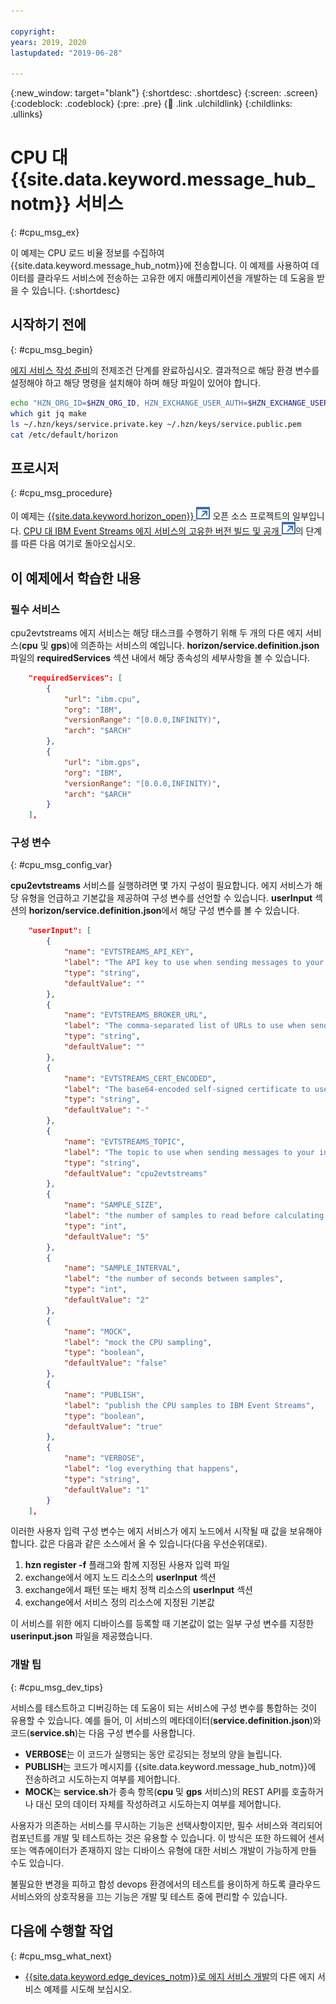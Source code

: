 ```yaml
---

copyright:
years: 2019, 2020
lastupdated: "2019-06-28"

---
```


{:new_window: target="blank"}
{:shortdesc: .shortdesc}
{:screen: .screen}
{:codeblock: .codeblock}
{:pre: .pre}
{:child: .link .ulchildlink}
{:childlinks: .ullinks}

# CPU 대 {{site.data.keyword.message_hub_notm}} 서비스
{: #cpu_msg_ex}

이 예제는 CPU 로드 비율 정보를 수집하여 {{site.data.keyword.message_hub_notm}}에 전송합니다. 이 예제를 사용하여 데이터를 클라우드 서비스에 전송하는 고유한 에지 애플리케이션을 개발하는 데 도움을 받을 수 있습니다.
{:shortdesc}

## 시작하기 전에
{: #cpu_msg_begin}

[에지 서비스 작성 준비](service_containers.md)의 전제조건 단계를 완료하십시오. 결과적으로 해당 환경 변수를 설정해야 하고 해당 명령을 설치해야 하며 해당 파일이 있어야 합니다.

```bash
echo "HZN_ORG_ID=$HZN_ORG_ID, HZN_EXCHANGE_USER_AUTH=$HZN_EXCHANGE_USER_AUTH, DOCKER_HUB_ID=$DOCKER_HUB_ID"
which git jq make
ls ~/.hzn/keys/service.private.key ~/.hzn/keys/service.public.pem
cat /etc/default/horizon
```

## 프로시저
{: #cpu_msg_procedure}

이 예제는 [{{site.data.keyword.horizon_open}} ![새 탭에서 열림](../../images/icons/launch-glyph.svg "새 탭에서 열림")](https://github.com/open-horizon/) 오픈 소스 프로젝트의 일부입니다. [CPU 대 IBM Event Streams 에지 서비스의 고유한 버전 빌드 및 공개 ![새 탭에서 열림](../../images/icons/launch-glyph.svg "새 탭에서 열림")](https://github.com/open-horizon/examples/blob/master/edge/evtstreams/cpu2evtstreams/CreateService.md#-building-and-publishing-your-own-version-of-the-cpu-to-ibm-event-streams-edge-service)의 단계를 따른 다음 여기로 돌아오십시오.

## 이 예제에서 학습한 내용

### 필수 서비스

cpu2evtstreams 에지 서비스는 해당 태스크를 수행하기 위해 두 개의 다른 에지 서비스(**cpu** 및 **gps**)에 의존하는 서비스의 예입니다. **horizon/service.definition.json** 파일의 **requiredServices** 섹션 내에서 해당 종속성의 세부사항을 볼 수 있습니다.

```json
    "requiredServices": [
        {
            "url": "ibm.cpu",
            "org": "IBM",
            "versionRange": "[0.0.0,INFINITY)",
            "arch": "$ARCH"
        },
        {
            "url": "ibm.gps",
            "org": "IBM",
            "versionRange": "[0.0.0,INFINITY)",
            "arch": "$ARCH"
        }
    ],
```

### 구성 변수
{: #cpu_msg_config_var}

**cpu2evtstreams** 서비스를 실행하려면 몇 가지 구성이 필요합니다. 에지 서비스가 해당 유형을 언급하고 기본값을 제공하여 구성 변수를 선언할 수 있습니다. **userInput** 섹션의 **horizon/service.definition.json**에서 해당 구성 변수를 볼 수 있습니다.

```json  
    "userInput": [
        {
            "name": "EVTSTREAMS_API_KEY",
            "label": "The API key to use when sending messages to your instance of IBM Event Streams",
            "type": "string",
            "defaultValue": ""
        },
        {
            "name": "EVTSTREAMS_BROKER_URL",
            "label": "The comma-separated list of URLs to use when sending messages to your instance of IBM Event Streams",
            "type": "string",
            "defaultValue": ""
        },
        {
            "name": "EVTSTREAMS_CERT_ENCODED",
            "label": "The base64-encoded self-signed certificate to use when sending messages to your ICP instance of IBM Event Streams. Not needed for IBM Cloud Event Streams.",
            "type": "string",
            "defaultValue": "-"
        },
        {
            "name": "EVTSTREAMS_TOPIC",
            "label": "The topic to use when sending messages to your instance of IBM Event Streams",
            "type": "string",
            "defaultValue": "cpu2evtstreams"
        },
        {
            "name": "SAMPLE_SIZE",
            "label": "the number of samples to read before calculating the average",
            "type": "int",
            "defaultValue": "5"
        },
        {
            "name": "SAMPLE_INTERVAL",
            "label": "the number of seconds between samples",
            "type": "int",
            "defaultValue": "2"
        },
        {
            "name": "MOCK",
            "label": "mock the CPU sampling",
            "type": "boolean",
            "defaultValue": "false"
        },
        {
            "name": "PUBLISH",
            "label": "publish the CPU samples to IBM Event Streams",
            "type": "boolean",
            "defaultValue": "true"
        },
        {
            "name": "VERBOSE",
            "label": "log everything that happens",
            "type": "string",
            "defaultValue": "1"
        }
    ],
```

이러한 사용자 입력 구성 변수는 에지 서비스가 에지 노드에서 시작될 때 값을 보유해야 합니다. 값은 다음과 같은 소스에서 올 수 있습니다(다음 우선순위대로).

1. **hzn register -f** 플래그와 함께 지정된 사용자 입력 파일
2. exchange에서 에지 노드 리소스의 **userInput** 섹션
3. exchange에서 패턴 또는 배치 정책 리소스의 **userInput** 섹션
4. exchange에서 서비스 정의 리소스에 지정된 기본값

이 서비스를 위한 에지 디바이스를 등록할 때 기본값이 없는 일부 구성 변수를 지정한 **userinput.json** 파일을 제공했습니다.

### 개발 팁
{: #cpu_msg_dev_tips}

서비스를 테스트하고 디버깅하는 데 도움이 되는 서비스에 구성 변수를 통합하는 것이 유용할 수 있습니다. 예를 들어, 이 서비스의 메타데이터(**service.definition.json**)와 코드(**service.sh**)는 다음 구성 변수를 사용합니다.

* **VERBOSE**는 이 코드가 실행되는 동안 로깅되는 정보의 양을 늘립니다.
* **PUBLISH**는 코드가 메시지를 {{site.data.keyword.message_hub_notm}}에 전송하려고 시도하는지 여부를 제어합니다.
* **MOCK**는 **service.sh**가 종속 항목(**cpu** 및 **gps** 서비스)의 REST API를 호출하거나 대신 모의 데이터 자체를 작성하려고 시도하는지 여부를 제어합니다.

사용자가 의존하는 서비스를 무시하는 기능은 선택사항이지만, 필수 서비스와 격리되어 컴포넌트를 개발 및 테스트하는 것은 유용할 수 있습니다. 이 방식은 또한 하드웨어 센서 또는 액츄에이터가 존재하지 않는 디바이스 유형에 대한 서비스 개발이 가능하게 만들 수도 있습니다.

불필요한 변경을 피하고 합성 devops 환경에서의 테스트를 용이하게 하도록 클라우드 서비스와의 상호작용을 끄는 기능은 개발 및 테스트 중에 편리할 수 있습니다.

## 다음에 수행할 작업
{: #cpu_msg_what_next}

* [{{site.data.keyword.edge_devices_notm}}로 에지 서비스 개발](developing.md)의 다른 에지 서비스 예제를 시도해 보십시오.
